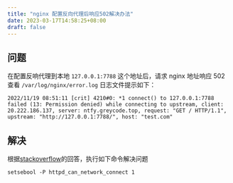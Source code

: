 ```yaml
---
title: "nginx 配置反向代理后响应502解决办法"
date: 2023-03-17T14:58:25+08:00
draft: false
---
```


## 问题 在配置反响代理到本地 `127.0.0.1:7788` 这个地址后，请求 nginx 地址响应 502 查看 `/var/log/nginx/error.log` 日志文件提示如下： ```shell 2022/11/19 08:51:11 [crit] 4210#0: *1 connect() to 127.0.0.1:7788 failed (13: Permission denied) while connecting to upstream, client: 20.222.186.137, server: ntfy.greycode.top, request: "GET / HTTP/1.1", upstream: "http://127.0.0.1:7788/", host: "test.com" ```  ## 解决 根据[stackoverflow](https://stackoverflow.com/questions/23948527/13-permission-denied-while-connecting-to-upstreamnginx)的回答，执行如下命令解决问题 ```shell setsebool -P httpd_can_network_connect 1 ```
